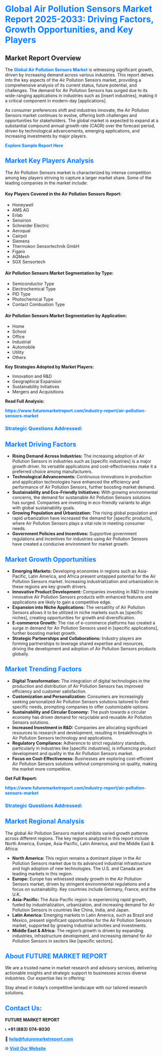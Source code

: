 <h1 style="color: #007BFF;">Global Air Pollution Sensors Market Report 2025-2033: Driving Factors, Growth Opportunities, and Key Players</h1>

<section id="overview">
<h2>Market Report Overview</h2>
<p>The <a href="https://www.futuremarketreport.com/industry-report/air-pollution-sensors-market" style="color: #007BFF; text-decoration: none;"><strong>Global Air Pollution Sensors Market</strong></a> is witnessing significant growth, driven by increasing demand across various industries. This report delves into the key aspects of the Air Pollution Sensors market, providing a comprehensive analysis of its current status, future potential, and challenges. The demand for Air Pollution Sensors has surged due to its wide-ranging applications in industries such as [insert industries], making it a critical component in modern-day [applications].</p>
<p>As consumer preferences shift and industries innovate, the Air Pollution Sensors market continues to evolve, offering both challenges and opportunities for stakeholders. The global market is expected to expand at a substantial compound annual growth rate (CAGR) over the forecast period, driven by technological advancements, emerging applications, and increasing investments by major players.</p>
</section>

<section id="overview">
<p><a href="https://www.futuremarketreport.com/request-sample/reportId=115549" style="color: #007BFF; text-decoration: none;"><strong>Explore Sample Report Here</strong></a></p>
</section>

<section id="key-players">
<h2 style="color: #007BFF;">Market Key Players Analysis</h2>
<p>The Air Pollution Sensors market is characterized by intense competition among key players striving to capture a larger market share. Some of the leading companies in the market include:</p>
<h4>Key Players Covered in the Air Pollution Sensors Report:</h4>
<ul><li>Honeywell</li><li>AMS AG</li><li>Erlab</li><li>Sensirion</li><li>Schneider Electric</li><li>Aeroqual</li><li>Cairpol</li><li>Siemens</li><li>Thermokon Sensortechnik GmbH</li><li>Figaro</li><li>AQMesh</li><li>SGX Sensortech</li></ul>
<h4>Air Pollution Sensors Market Segmentation by Type:</h4>
<ul><li>Semiconductor Type</li><li>Electrochemical Type</li><li>PID Type</li><li>Photochemical Type</li><li>Contact Combustion Type</li></ul>

<h4>Air Pollution Sensors Market Segmentation by Application:</h4>
<ul><li>Home</li><li>School</li><li>Office</li><li>Industrial</li><li>Automobile</li><li>Utility</li><li>Others</li></ul>
<p><strong>Key Strategies Adopted by Market Players:</strong></p>
<ul>
<li>Innovation and R&D</li>
<li>Geographical Expansion</li>
<li>Sustainability Initiatives</li>
<li>Mergers and Acquisitions</li>
</ul>
</section>

<section>
<p><strong>Read Full Analysis: </strong></p><a href="https://www.futuremarketreport.com/industry-report/air-pollution-sensors-market" style="color: #007BFF; text-decoration: none;"><strong>https://www.futuremarketreport.com/industry-report/air-pollution-sensors-market</strong></a>
<h3 style="color: #007BFF;">Strategic Questions Addressed:</h3>
</section>

<section id="driving-factors">
<h2 style="color: #007BFF;">Market Driving Factors</h2>
<ul>
<li><strong>Rising Demand Across Industries:</strong> The increasing adoption of Air Pollution Sensors in industries such as [specific industries] is a major growth driver. Its versatile applications and cost-effectiveness make it a preferred choice among manufacturers.</li>
<li><strong>Technological Advancements:</strong> Continuous innovations in production and application technologies have enhanced the efficiency and performance of Air Pollution Sensors, further boosting market demand.</li>
<li><strong>Sustainability and Eco-Friendly Initiatives:</strong> With growing environmental concerns, the demand for sustainable Air Pollution Sensors solutions has surged. Companies are investing in eco-friendly variants to align with global sustainability goals.</li>
<li><strong>Growing Population and Urbanization:</strong> The rising global population and rapid urbanization have increased the demand for [specific products], where Air Pollution Sensors plays a vital role in meeting consumer needs.</li>
<li><strong>Government Policies and Incentives:</strong> Supportive government regulations and incentives for industries using Air Pollution Sensors have created a conducive environment for market growth.</li>
</ul>
</section>

<section id="growth-opportunities">
<h2 style="color: #007BFF;">Market Growth Opportunities</h2>
<ul>
<li><strong>Emerging Markets:</strong> Developing economies in regions such as Asia-Pacific, Latin America, and Africa present untapped potential for the Air Pollution Sensors market. Increasing industrialization and urbanization in these regions are key growth drivers.</li>
<li><strong>Innovative Product Development:</strong> Companies investing in R&D to create innovative Air Pollution Sensors products with enhanced features and applications are likely to gain a competitive edge.</li>
<li><strong>Expansion into Niche Applications:</strong> The versatility of Air Pollution Sensors allows it to be utilized in niche markets such as [specific niches], creating opportunities for growth and diversification.</li>
<li><strong>E-commerce Growth:</strong> The rise of e-commerce platforms has created a surge in demand for Air Pollution Sensors used in [specific applications], further boosting market growth.</li>
<li><strong>Strategic Partnerships and Collaborations:</strong> Industry players are forming partnerships to leverage shared expertise and resources, driving the development and adoption of Air Pollution Sensors products globally.</li>
</ul>
</section>

<section id="trending-factors">
<h2 style="color: #007BFF;">Market Trending Factors</h2>
<ul>
<li><strong>Digital Transformation:</strong> The integration of digital technologies in the production and distribution of Air Pollution Sensors has improved efficiency and customer satisfaction.</li>
<li><strong>Customization and Personalization:</strong> Consumers are increasingly seeking personalized Air Pollution Sensors solutions tailored to their specific needs, prompting companies to offer customizable options.</li>
<li><strong>Sustainability and Circular Economy:</strong> The push towards a circular economy has driven demand for recyclable and reusable Air Pollution Sensors solutions.</li>
<li><strong>Increased Investment in R&D:</strong> Companies are allocating significant resources to research and development, resulting in breakthroughs in Air Pollution Sensors technology and applications.</li>
<li><strong>Regulatory Compliance:</strong> Adherence to strict regulatory standards, particularly in industries like [specific industries], is influencing product development and quality in the Air Pollution Sensors market.</li>
<li><strong>Focus on Cost-Effectiveness:</strong> Businesses are exploring cost-efficient Air Pollution Sensors solutions without compromising on quality, making the market more competitive.</li>
</ul>
</section>

<section>
<p><strong>Get Full Report: </strong></p><a href="https://www.futuremarketreport.com/industry-report/air-pollution-sensors-market" style="color: #007BFF; text-decoration: none;"><strong>https://www.futuremarketreport.com/industry-report/air-pollution-sensors-market</strong></a>
<h3 style="color: #007BFF;">Strategic Questions Addressed:</h3>
</section>


<section id="regional-analysis">
<h2 style="color: #007BFF;">Market Regional Analysis</h2>
<p>The global Air Pollution Sensors market exhibits varied growth patterns across different regions. The key regions analyzed in this report include North America, Europe, Asia-Pacific, Latin America, and the Middle East & Africa:</p>
<ul>
<li><strong>North America:</strong> This region remains a dominant player in the Air Pollution Sensors market due to its advanced industrial infrastructure and high adoption of new technologies. The U.S. and Canada are leading markets in this region.</li>
<li><strong>Europe:</strong> Europe has witnessed steady growth in the Air Pollution Sensors market, driven by stringent environmental regulations and a focus on sustainability. Key countries include Germany, France, and the U.K.</li>
<li><strong>Asia-Pacific:</strong> The Asia-Pacific region is experiencing rapid growth, fueled by industrialization, urbanization, and increasing demand for Air Pollution Sensors in countries like China, India, and Japan.</li>
<li><strong>Latin America:</strong> Emerging markets in Latin America, such as Brazil and Mexico, present significant opportunities for the Air Pollution Sensors market, supported by growing industrial activities and investments.</li>
<li><strong>Middle East & Africa:</strong> The region’s growth is driven by expanding industries, infrastructure development, and increasing demand for Air Pollution Sensors in sectors like [specific sectors].</li>
</ul>
</section>

<footer>
<h2 style="color: #007BFF;">About FUTURE MARKET REPORT</h2>
<p>We are a trusted name in market research and advisory services, delivering actionable insights and strategic support to businesses across diverse industries. Our expertise lies in offering:</p>

<p>Stay ahead in today’s competitive landscape with our tailored research solutions.</p>

<h2 style="color: #007BFF;">Contact Us:</h2>
<p><strong>FUTURE MARKET REPORT</strong></p>
<p>📞 <strong>+91 (883) 074-8030</strong></p>
<p>📧 <strong><a href="mailto:help@futuremarketreport.com" style="color: #007BFF;">help@futuremarketreport.com</a></strong></p>
<p>🌐 <strong><a href="https://www.futuremarketreport.com/" style="color: #007BFF;">Visit Our Website</a></strong></p>
</footer>